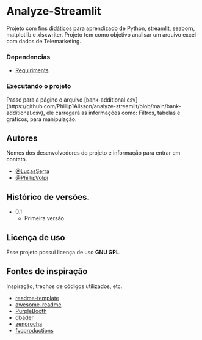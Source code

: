 # Analyze-Streamlit

Projeto com fins didáticos para aprendizado de Python, streamlit, seaborn, matplotlib e xlsxwriter.
Projeto tem como objetivo analisar um arquivo excel com dados de Telemarketing.

### Dependencias

* [Requiriments](https://github.com/Phillip1Alisson/analyze-streamlit/blob/main/requirements.txt)

### Executando o projeto

<p>Passe para a págino o arquivo [bank-additional.csv](https://github.com/Phillip1Alisson/analyze-streamlit/blob/main/bank-additional.csv), ele carregará as informações como: Filtros, tabelas e gráficos, para manipulação.</p>

## Autores

Nomes dos desenvolvedores do projeto e informação para entrar em contato.

* [@LucasSerra](https://www.linkedin.com/in/lucasserra03/)
* [@PhillipVolpi](https://www.linkedin.com/in/phillip-alisson-volpi/)

## Histórico de versões.

* 0.1
    * Primeira versão

## Licença de uso

Esse projeto possui licença de uso __GNU GPL__.

## Fontes de inspiração

Inspiração, trechos de códigos utilizados, etc.
* [readme-template](https://gist.github.com/DomPizzie/7a5ff55ffa9081f2de27c315f5018afc)
* [awesome-readme](https://github.com/matiassingers/awesome-readme)
* [PurpleBooth](https://gist.github.com/PurpleBooth/109311bb0361f32d87a2)
* [dbader](https://github.com/dbader/readme-template)
* [zenorocha](https://gist.github.com/zenorocha/4526327)
* [fvcproductions](https://gist.github.com/fvcproductions/1bfc2d4aecb01a834b46)